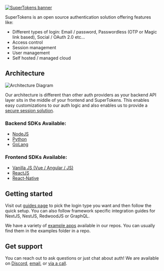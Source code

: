 [![SuperTokens banner](https://raw.githubusercontent.com/supertokens/supertokens-logo/master/images/Artboard%20%E2%80%93%2027%402x.png)](https://supertokens.com/)

SuperTokens is an open source authentication solution offering features like:
- Different types of login: Email / password, Passwordless (OTP or Magic link based), Social / OAuth 2.0 etc...
- Access control
- Session management
- User management
- Self hosted / managed cloud

## Architecture
![Architecture Diagram](https://supertokens.com/img/architecture/self_hosted_generic.png)

Our architecture is different than other auth providers as your backend API layer sits in the middle of your frontend and SuperTokens. This enables easy customizations to our auth logic and also enables us to provide a [secure session solution](https://supertokens.com/blog/the-best-way-to-securely-manage-user-sessions).
### Backend SDKs Available:
- [NodeJS](https://github.com/supertokens/supertokens-node)
- [Python](https://github.com/supertokens/supertokens-python)
- [GoLang](https://github.com/supertokens/supertokens-golang)

### Frontend SDKs Available:
- [Vanilla JS (Vue / Angular / JS)](https://github.com/supertokens/supertokens-website)
- [ReactJS](https://github.com/supertokens/supertokens-auth-react)
- [React-Native](https://github.com/supertokens/supertokens-react-native)

## Getting started
Visit out [guides page](https://supertokens.com/docs/guides) to pick the login type you want and then follow the quick setup. You can also follow framework specific integration guides for NextJS, NestJS, RedwoodJS or GraphQL.

We have a variety of [example apps](https://github.com/supertokens/supertokens-auth-react/tree/master/examples) available in our repos. You can usually find them in the examples folder in a repo.

## Get support
You can reach out to ask questions or just chat about auth! We are available on [Discord](https://supertokens.com/discord), [email](mailto:team@supertokens.com), or [via a call](https://supertokens.com/call-user).